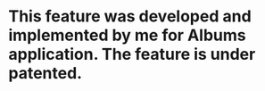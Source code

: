 # This feature was developed and implemented by me for Albums application. The feature is under patented.
